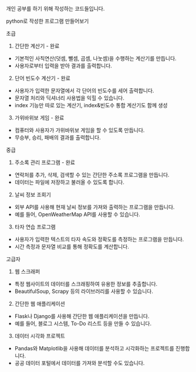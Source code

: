 개인 공부를 하기 위해 작성하는 코드들입니다.

python로 작성한 프로그램 만들어보기

초급

1.	간단한 계산기 - 완료
- 기본적인 사칙연산(덧셈, 뺄셈, 곱셈, 나눗셈)을 수행하는 계산기를 만듭니다.
- 사용자로부터 입력을 받아 결과를 출력합니다.

2.	단어 빈도수 계산기 - 완료
- 사용자가 입력한 문자열에서 각 단어의 빈도수를 세어 출력합니다.
- 문자열 처리와 딕셔너리 사용법을 익힐 수 있습니다.
- index 기능만 따로 있는 계산기, index&빈도수 통합 계산기도 함께 생성

3.	가위바위보 게임 - 완료
- 컴퓨터와 사용자가 가위바위보 게임을 할 수 있도록 만듭니다.
- 무승부, 승리, 패배의 결과를 출력합니다.

중급

1. 주소록 관리 프로그램 - 완료
- 연락처를 추가, 삭제, 검색할 수 있는 간단한 주소록 프로그램을 만듭니다.
- 데이터는 파일에 저장하고 불러올 수 있도록 합니다.

2. 날씨 정보 조회기
- 외부 API를 사용해 현재 날씨 정보를 가져와 출력하는 프로그램을 만듭니다.
- 예를 들어, OpenWeatherMap API를 사용할 수 있습니다.

3. 타자 연습 프로그램
- 사용자가 입력한 텍스트의 타자 속도와 정확도를 측정하는 프로그램을 만듭니다.
- 시간 측정과 문자열 비교를 통해 정확도를 계산합니다.

고급자

1. 웹 스크래퍼
- 특정 웹사이트의 데이터를 스크래핑하여 유용한 정보를 추출합니다.
- BeautifulSoup, Scrapy 등의 라이브러리를 사용할 수 있습니다.

2. 간단한 웹 애플리케이션
- Flask나 Django를 사용해 간단한 웹 애플리케이션을 만듭니다.
- 예를 들어, 블로그 시스템, To-Do 리스트 등을 만들 수 있습니다.

3. 데이터 시각화 프로젝트
- Pandas와 Matplotlib을 사용해 데이터를 분석하고 시각화하는 프로젝트를 진행합니다.
- 공공 데이터 포털에서 데이터를 가져와 분석할 수도 있습니다.
